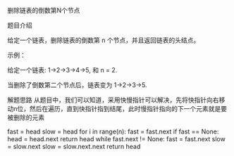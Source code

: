 删除链表的倒数第N个节点
 
题目介绍
 
给定一个链表，删除链表的倒数第 n 个节点，并且返回链表的头结点。

示例：

给定一个链表: 1->2->3->4->5, 和 n = 2.

当删除了倒数第二个节点后，链表变为 1->2->3->5.

解题思路
从题目中，我们可以知道，采用快慢指针可以解决，先将快指针向右移动n位，然后在遍历，直到快指针指到结尾，此时慢指针指向的下一个元素就是要被删除的元素

fast = head
slow = head
for i in range(n):
	fast = fast.next
if fast == None:
	head = head.next
	return head
while fast.next != None:
	fast = fast.next
	slow = slow.next
slow = slow.next.next
return head

